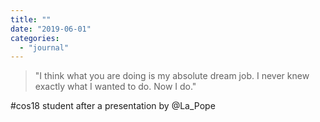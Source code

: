 ```yaml
---
title: ""
date: "2019-06-01"
categories: 
  - "journal"
---
```


> "I think what you are doing is my absolute dream job. I never knew exactly what I wanted to do. Now I do."

#cos18 student after a presentation by @La\_Pope
